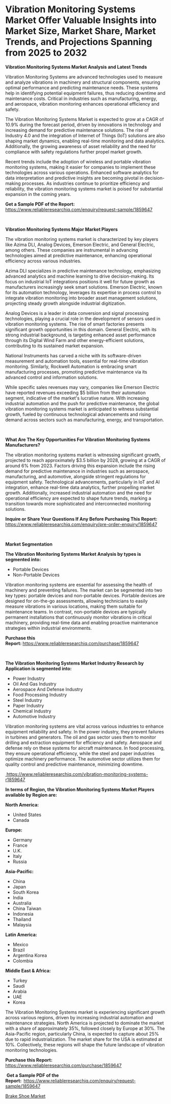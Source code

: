 <p><h1>Vibration Monitoring Systems Market Offer Valuable Insights into Market Size, Market Share, Market Trends, and Projections Spanning from 2025 to 2032</h1></p><p><strong>Vibration Monitoring Systems Market Analysis and Latest Trends</strong></p>
<p><p>Vibration Monitoring Systems are advanced technologies used to measure and analyze vibrations in machinery and structural components, ensuring optimal performance and predicting maintenance needs. These systems help in identifying potential equipment failures, thus reducing downtime and maintenance costs. Critical in industries such as manufacturing, energy, and aerospace, vibration monitoring enhances operational efficiency and safety.</p><p>The Vibration Monitoring Systems Market is expected to grow at a CAGR of 10.9% during the forecast period, driven by innovations in technology and increasing demand for predictive maintenance solutions. The rise of Industry 4.0 and the integration of Internet of Things (IoT) solutions are also shaping market dynamics, enabling real-time monitoring and data analytics. Additionally, the growing awareness of asset reliability and the need for compliance with safety regulations further propel market growth.</p><p>Recent trends include the adoption of wireless and portable vibration monitoring systems, making it easier for companies to implement these technologies across various operations. Enhanced software analytics for data interpretation and predictive insights are becoming pivotal in decision-making processes. As industries continue to prioritize efficiency and reliability, the vibration monitoring systems market is poised for substantial expansion in the coming years.</p></p>
<p><strong>Get a Sample PDF of the Report:&nbsp;</strong> <a href="https://www.reliableresearchiq.com/enquiry/request-sample/1859647?utm_campaign=3513&utm_medium=2&utm_source=Github&utm_content=ia&utm_term=08042025&utm_id=vibration-monitoring-systems">https://www.reliableresearchiq.com/enquiry/request-sample/1859647</a></p>
<p>&nbsp;</p>
<p><strong>Vibration Monitoring Systems Major Market Players</strong></p>
<p><p>The vibration monitoring systems market is characterized by key players like Azima DLI, Analog Devices, Emerson Electric, and General Electric, among others. These companies are instrumental in advancing technologies aimed at predictive maintenance, enhancing operational efficiency across various industries.</p><p>Azima DLI specializes in predictive maintenance technology, emphasizing advanced analytics and machine learning to drive decision-making. Its focus on industrial IoT integrations positions it well for future growth as manufacturers increasingly seek smart solutions. Emerson Electric, known for its automation technology, leverages its expertise in process control to integrate vibration monitoring into broader asset management solutions, projecting steady growth alongside industrial digitization.</p><p>Analog Devices is a leader in data conversion and signal processing technologies, playing a crucial role in the development of sensors used in vibration monitoring systems. The rise of smart factories presents significant growth opportunities in this domain. General Electric, with its strong industrial background, is targeting enhanced asset performance through its Digital Wind Farm and other energy-efficient solutions, contributing to its sustained market expansion.</p><p>National Instruments has carved a niche with its software-driven measurement and automation tools, essential for real-time vibration monitoring. Similarly, Rockwell Automation is embracing smart manufacturing processes, promoting predictive maintenance via its advanced control and information solutions.</p><p>While specific sales revenues may vary, companies like Emerson Electric have reported revenues exceeding $5 billion from their automation segment, indicative of the market's lucrative nature. With increasing industrial automation and the push for predictive maintenance, the global vibration monitoring systems market is anticipated to witness substantial growth, fueled by continuous technological advancements and rising demand across sectors such as manufacturing, energy, and transportation.</p></p>
<p>&nbsp;</p>
<p><strong>What Are The Key Opportunities For Vibration Monitoring Systems Manufacturers?</strong></p>
<p><p>The vibration monitoring systems market is witnessing significant growth, projected to reach approximately $3.5 billion by 2028, growing at a CAGR of around 6% from 2023. Factors driving this expansion include the rising demand for predictive maintenance in industries such as aerospace, manufacturing, and automotive, alongside stringent regulations for equipment safety. Technological advancements, particularly in IoT and AI integration, enhance real-time data analytics, further propelling market growth. Additionally, increased industrial automation and the need for operational efficiency are expected to shape future trends, marking a transition towards more sophisticated and interconnected monitoring solutions.</p></p>
<p><strong>Inquire or Share Your Questions If Any Before Purchasing This Report:</strong> <a href="https://www.reliableresearchiq.com/enquiry/pre-order-enquiry/1859647?utm_campaign=3513&utm_medium=2&utm_source=Github&utm_content=ia&utm_term=08042025&utm_id=vibration-monitoring-systems">https://www.reliableresearchiq.com/enquiry/pre-order-enquiry/1859647</a></p>
<p>&nbsp;</p>
<p><strong>Market Segmentation</strong></p>
<p><strong>The Vibration Monitoring Systems Market Analysis by types is segmented into:</strong></p>
<p><ul><li>Portable Devices</li><li>Non-Portable Devices</li></ul></p>
<p><p>Vibration monitoring systems are essential for assessing the health of machinery and preventing failures. The market can be segmented into two key types: portable devices and non-portable devices. Portable devices are designed for on-the-go assessments, allowing technicians to easily measure vibrations in various locations, making them suitable for maintenance teams. In contrast, non-portable devices are typically permanent installations that continuously monitor vibrations in critical machinery, providing real-time data and enabling proactive maintenance strategies within industrial environments.</p></p>
<p><strong>Purchase this Report:&nbsp;</strong><a href="https://www.reliableresearchiq.com/purchase/1859647?utm_campaign=3513&utm_medium=2&utm_source=Github&utm_content=ia&utm_term=08042025&utm_id=vibration-monitoring-systems">https://www.reliableresearchiq.com/purchase/1859647</a></p>
<p>&nbsp;</p>
<p><strong>The Vibration Monitoring Systems Market Industry Research by Application is segmented into:</strong></p>
<p><ul><li>Power Industry</li><li>Oil And Gas Industry</li><li>Aerospace And Defense Industry</li><li>Food Processing Industry</li><li>Steel Industry</li><li>Paper Industry</li><li>Chemical Industry</li><li>Automotive Industry</li></ul></p>
<p><p>Vibration monitoring systems are vital across various industries to enhance equipment reliability and safety. In the power industry, they prevent failures in turbines and generators. The oil and gas sector uses them to monitor drilling and extraction equipment for efficiency and safety. Aerospace and defense rely on these systems for aircraft maintenance. In food processing, they ensure operational efficiency, while the steel and paper industries optimize machinery performance. The automotive sector utilizes them for quality control and predictive maintenance, minimizing downtime.</p></p>
<p><a href="https://www.reliableresearchiq.com/vibration-monitoring-systems-r1859647?utm_campaign=3513&utm_medium=2&utm_source=Github&utm_content=ia&utm_term=08042025&utm_id=vibration-monitoring-systems">&nbsp;https://www.reliableresearchiq.com/vibration-monitoring-systems-r1859647</a></p>
<p><strong>In terms of Region, the Vibration Monitoring Systems Market Players available by Region are:</strong></p>
<p>
    <p> <strong> North America: </strong>
        <ul>
            <li>United States</li>
            <li>Canada</li>
        </ul>
        </p> 
    <p> <strong> Europe: </strong>
        <ul>
            <li>Germany</li>
            <li>France</li>
            <li>U.K.</li>
            <li>Italy</li>
            <li>Russia</li>
        </ul>
        </p> 
    <p> <strong> Asia-Pacific: </strong>
        <ul>
            <li>China</li>
            <li>Japan</li>
            <li>South Korea</li>
            <li>India</li>
            <li>Australia</li>
            <li>China Taiwan</li>
            <li>Indonesia</li>
            <li>Thailand</li>
            <li>Malaysia</li>
        </ul>
        </p> 
    <p> <strong> Latin America: </strong>
        <ul>
            <li>Mexico</li>
            <li>Brazil</li>
            <li>Argentina Korea</li>
            <li>Colombia</li>
        </ul>
        </p> 
    <p> <strong> Middle East & Africa: </strong>
        <ul>
            <li>Turkey</li>
            <li>Saudi</li>
            <li>Arabia</li>
            <li>UAE</li>
            <li>Korea</li>
        </ul>
    </p>
    </p>
<p><p>The Vibration Monitoring Systems market is experiencing significant growth across various regions, driven by increasing industrial automation and maintenance strategies. North America is projected to dominate the market with a share of approximately 35%, followed closely by Europe at 30%. The Asia-Pacific region, particularly China, is expected to capture about 25% due to rapid industrialization. The market share for the USA is estimated at 10%. Collectively, these regions will shape the future landscape of vibration monitoring technologies.</p></p>
<p><strong>Purchase this Report: </strong><a href="https://www.reliableresearchiq.com/purchase/1859647?utm_campaign=3513&utm_medium=2&utm_source=Github&utm_content=ia&utm_term=08042025&utm_id=vibration-monitoring-systems">https://www.reliableresearchiq.com/purchase/1859647</a></p>
<p>&nbsp;<strong>Get a Sample PDF of the Report:&nbsp;&nbsp;</strong><a href="https://www.reliableresearchiq.com/enquiry/request-sample/1859647?utm_campaign=3513&utm_medium=2&utm_source=Github&utm_content=ia&utm_term=08042025&utm_id=vibration-monitoring-systems">https://www.reliableresearchiq.com/enquiry/request-sample/1859647</a></p>
<p><strong></strong></p>
<p><p><a href="https://github.com/shamstirroc7/Market-Research-Report-List-1/blob/main/brake-shoe-market.md?utm_campaign=3513&utm_medium=2&utm_source=Github&utm_content=ia&utm_term=08042025&utm_id=vibration-monitoring-systems">Brake Shoe Market</a></p></p>